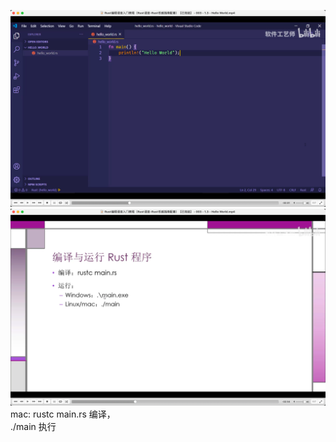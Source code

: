 ![](./img/2022-07-30-17-21-30.png)  
![](./img/2022-07-30-17-23-57.png)
mac: rustc main.rs 编译，  
./main 执行
